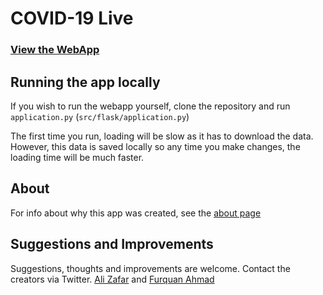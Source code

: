 # COVID-19 Live
### [View the WebApp](https://www.covid19-live.co.uk)

## Running the app locally
If you wish to run the webapp yourself, clone the repository and run `application.py` (`src/flask/application.py`)

The first time you run, loading will be slow as it has to download the data. However, this data is saved
locally so any time you make changes, the loading time will be much faster.

## About

For info about why this app was created, see the [about page](https://www.covid19-live.co.uk/about)

## Suggestions and Improvements

Suggestions, thoughts and improvements are welcome. Contact the creators via Twitter. [Ali Zafar](https://twitter.com/_AliZafar) and [Furquan Ahmad](https://twitter.com/furquan101)
